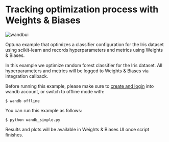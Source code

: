 # Tracking optimization process with Weights & Biases

![wandbui](https://user-images.githubusercontent.com/37713008/133468378-3eae55e3-dd07-4e87-b3cf-f60c06fd061d.png)

Optuna example that optimizes a classifier configuration for the Iris dataset using
scikit-learn and records hyperparameters and metrics using Weights & Biases.

In this example we optimize random forest classifier for the Iris dataset. All
hyperparameters and metrics will be logged to Weights & Biases via integration callback.

Before running this example, please make sure to [create and login](https://docs.wandb.ai/quickstart#1-set-up-wandb) into wandb account,
or switch to offline mode with:
```
$ wandb offline
```

You can run this example as follows:
```
$ python wandb_simple.py
```

Results and plots will be available in Weights & Biases UI once script finishes.
